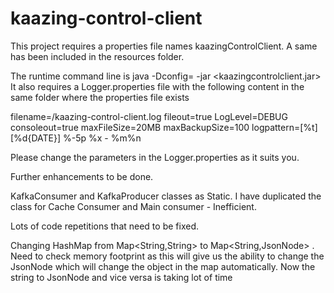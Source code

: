 # kaazing-control-client

This project requires a properties file names kaazingControlClient. A same has been included in the resources folder.

The runtime command line is java -Dconfig=<path tp properties file> -jar <kaazingcontrolclient.jar> 
It also requires a Logger.properties file with the following content in the same folder where the properties file exists

filename=<path to log>/kaazing-control-client.log
fileout=true
LogLevel=DEBUG
consoleout=true
maxFileSize=20MB
maxBackupSize=100
logpattern=[%t][%d{DATE}] %-5p %x - %m%n

Please change the parameters in the Logger.properties as it suits you.


Further enhancements to be done. 

KafkaConsumer and KafkaProducer classes as Static. I have duplicated the class for Cache Consumer and Main consumer - Inefficient.

Lots of code repetitions that need to be fixed. 

Changing HashMap from Map<String,String> to Map<String,JsonNode> . Need to check memory footprint as this will give us the ability 
to change the JsonNode which will change the object in the map automatically. Now the string to JsonNode and vice versa is taking lot of time



